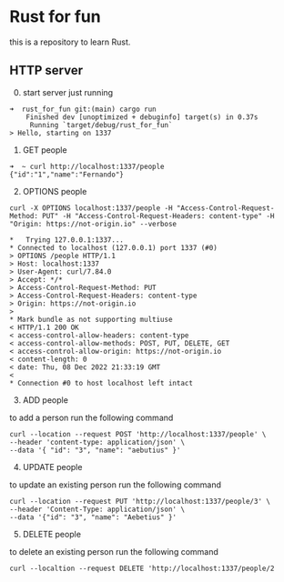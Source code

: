 # Rust for fun

this is a repository to learn Rust.

## HTTP server

0. start server just running

```shell
➜  rust_for_fun git:(main) cargo run
    Finished dev [unoptimized + debuginfo] target(s) in 0.37s
     Running `target/debug/rust_for_fun`
> Hello, starting on 1337
```

1. GET people

```shell
➜  ~ curl http://localhost:1337/people
{"id":"1","name":"Fernando"}
```

2. OPTIONS people

```shell
curl -X OPTIONS localhost:1337/people -H "Access-Control-Request-Method: PUT" -H "Access-Control-Request-Headers: content-type" -H "Origin: https://not-origin.io" --verbose

*   Trying 127.0.0.1:1337...
* Connected to localhost (127.0.0.1) port 1337 (#0)
> OPTIONS /people HTTP/1.1
> Host: localhost:1337
> User-Agent: curl/7.84.0
> Accept: */*
> Access-Control-Request-Method: PUT
> Access-Control-Request-Headers: content-type
> Origin: https://not-origin.io
>
* Mark bundle as not supporting multiuse
< HTTP/1.1 200 OK
< access-control-allow-headers: content-type
< access-control-allow-methods: POST, PUT, DELETE, GET
< access-control-allow-origin: https://not-origin.io
< content-length: 0
< date: Thu, 08 Dec 2022 21:33:19 GMT
<
* Connection #0 to host localhost left intact
```

3. ADD people

to add a person run the following command

```shell
curl --location --request POST 'http://localhost:1337/people' \
--header 'content-type: application/json' \
--data '{ "id": "3", "name": "aebutius" }'
```

4. UPDATE people

to update an existing person run the following command

```shell
curl --location --request PUT 'http://localhost:1337/people/3' \
--header 'Content-Type: application/json' \
--data '{"id": "3", "name": "Aebetius" }'
```

5. DELETE people

to delete an existing person run the following command

```shell
curl --localtion --request DELETE 'http://localhost:1337/people/2
```
